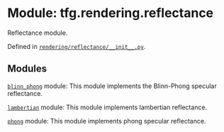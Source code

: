 <div itemscope itemtype="http://developers.google.com/ReferenceObject">
<meta itemprop="name" content="tfg.rendering.reflectance" />
<meta itemprop="path" content="Stable" />
</div>

# Module: tfg.rendering.reflectance

Reflectance module.



Defined in [`rendering/reflectance/__init__.py`](https://github.com/tensorflow/graphics/blob/master/tensorflow_graphics/rendering/reflectance/__init__.py).

<!-- Placeholder for "Used in" -->


## Modules

[`blinn_phong`](../../tfg/rendering/reflectance/blinn_phong.md) module: This module implements the Blinn-Phong specular reflectance.

[`lambertian`](../../tfg/rendering/reflectance/lambertian.md) module: This module implements lambertian reflectance.

[`phong`](../../tfg/rendering/reflectance/phong.md) module: This module implements phong specular reflectance.

